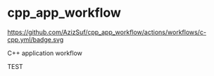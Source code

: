 # cpp_app_workflow
https://github.com/AzizSuf/cpp_app_workflow/actions/workflows/c-cpp.yml/badge.svg

С++ application workflow

TEST
